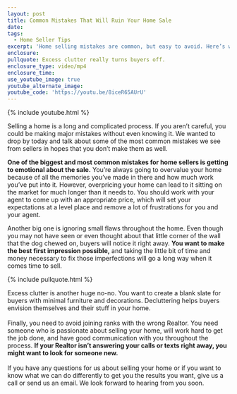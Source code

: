 ```yaml
---
layout: post
title: Common Mistakes That Will Ruin Your Home Sale
date:
tags:
  - Home Seller Tips
excerpt: 'Home selling mistakes are common, but easy to avoid. Here’s what to watch out for.'
enclosure:
pullquote: Excess clutter really turns buyers off.
enclosure_type: video/mp4
enclosure_time:
use_youtube_image: true
youtube_alternate_image:
youtube_code: 'https://youtu.be/8iceR65AUrU'
---
```



{% include youtube.html %}

Selling a home is a long and complicated process. If you aren’t careful, you could be making major mistakes without even knowing it. We wanted to drop by today and talk about some of the most common mistakes we see from sellers in hopes that you don’t make them as well.

**One of the biggest and most common mistakes for home sellers is getting to emotional about the sale.** You’re always going to overvalue your home because of all the memories you’ve made in there and how much work you’ve put into it. However, overpricing your home can lead to it sitting on the market for much longer than it needs to. You should work with your agent to come up with an appropriate price, which will set your expectations at a level place and remove a lot of frustrations for you and your agent.

Another big one is ignoring small flaws throughout the home. Even though you may not have seen or even thought about that little corner of the wall that the dog chewed on, buyers will notice it right away. **You want to make the best first impression possible,** and taking the little bit of time and money necessary to fix those imperfections will go a long way when it comes time to sell.

{% include pullquote.html %}

Excess clutter is another huge no-no. You want to create a blank slate for buyers with minimal furniture and decorations. Decluttering helps buyers envision themselves and their stuff in your home.
<br>&nbsp;
<br>Finally, you need to avoid joining ranks with the wrong Realtor. You need someone who is passionate about selling your home, will work hard to get the job done, and have good communication with you throughout the process. **If your Realtor isn’t answering your calls or texts right away, you might want to look for someone new.**&nbsp;
<br>&nbsp;
<br>If you have any questions for us about selling your home or if you want to know what we can do differently to get you the results you want, give us a call or send us an email. We look forward to hearing from you soon.
<br>&nbsp;